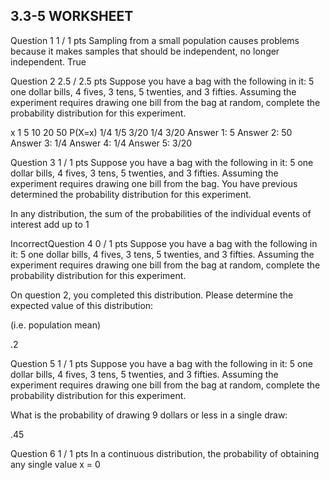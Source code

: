 ## 3.3-5 WORKSHEET

Question 1
1 / 1 pts
Sampling from a small population causes problems because it makes samples that should be independent, no longer independent.
  True

Question 2
2.5 / 2.5 pts
Suppose you have a bag with the following in it:  5 one dollar bills, 4 fives, 3 tens, 5 twenties, and 3 fifties.
Assuming the experiment requires drawing one bill from the bag at random, complete the probability distribution
for this experiment.

x	1
5
10	20
50
P(X=x)
1/4
1/5	3/20
1/4
3/20
Answer 1:
5
Answer 2:
50
Answer 3:
1/4
Answer 4:
1/4
Answer 5:
3/20

Question 3
1 / 1 pts
Suppose you have a bag with the following in it:  5 one dollar bills, 4 fives, 3 tens, 5 twenties, and 3 fifties.
Assuming the experiment requires drawing one bill from the bag.  You have previous determined the probability
distribution for this experiment.

In any distribution, the sum of the probabilities of the individual events of interest add up to
1

IncorrectQuestion 4
0 / 1 pts
Suppose you have a bag with the following in it: 5 one dollar bills, 4 fives, 3 tens, 5 twenties, and 3 fifties.
Assuming the experiment requires drawing one bill from the bag at random, complete the probability distribution
for this experiment.

On question 2, you completed this distribution.  Please determine the expected value of this distribution:

(i.e. population mean)

.2

Question 5
1 / 1 pts
Suppose you have a bag with the following in it: 5 one dollar bills, 4 fives, 3 tens, 5 twenties, and 3 fifties.
Assuming the experiment requires drawing one bill from the bag at random, complete the probability distribution
for this experiment.

What is the probability of drawing 9 dollars or less in a single draw:

.45

Question 6
1 / 1 pts
In a continuous distribution, the probability of obtaining any single value x =
0

